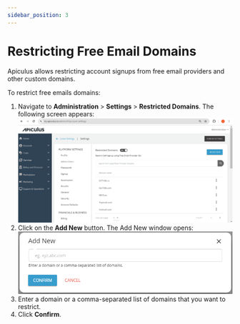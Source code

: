 ```yaml
---
sidebar_position: 3
---
```

# Restricting Free Email Domains

Apiculus allows restricting account signups from free email providers and other custom domains. 

To restrict free emails domains:

1. Navigate to **Administration** > **Settings** > **Restricted Domains**. The following screen appears:
    ![restrict free emails](img/restrictfreeemails.png)
2. Click on the **Add New** button. The Add New window opens:
   ![restrict free emails](img/restrictfreeemails2.png)
3. Enter a domain or a comma-separated list of domains that you want to restrict.
4. Click **Confirm**.




